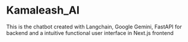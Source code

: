 # Kamaleash_AI

This is the chatbot created with Langchain, Google Gemini, FastAPI for backend and a intuitive functional user interface in Next.js frontend
